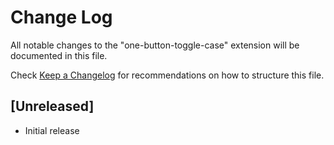 # Change Log

All notable changes to the "one-button-toggle-case" extension will be documented in this file.

Check [Keep a Changelog](http://keepachangelog.com/) for recommendations on how to structure this file.

## [Unreleased]

- Initial release